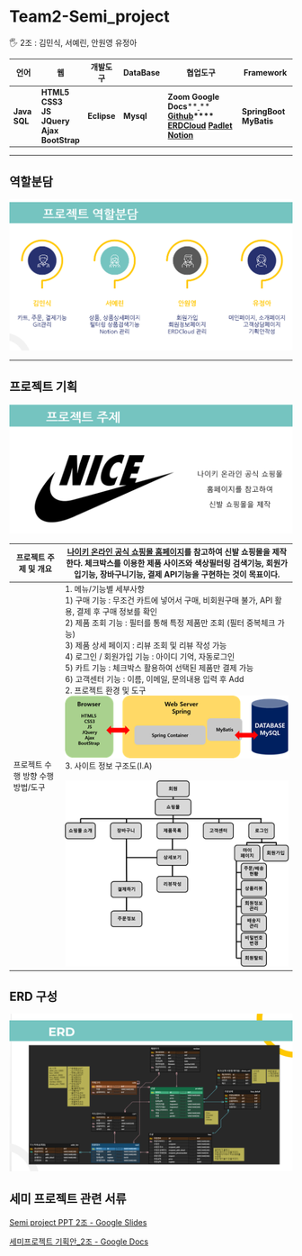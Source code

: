 # Team2-Semi_project

<aside>
🖐️ 2조 : 김민식, 서예린, 안원영 유정아
</aside>

| **언어**          | **웹**                                                       | **개발도구** | **DataBase** | **협업도구**                                                 | **Framework**               |
| ----------------- | ------------------------------------------------------------ | ------------ | ------------ | ------------------------------------------------------------ | --------------------------- |
| **Java**  **SQL** | **HTML5**<br />   **CSS3**   <br />**JS**   <br />**JQuery**   <br />**Ajax**<br />  **BootStrap** | **Eclipse**  | **Mysql**    | **Zoom**  **Google Docs****[ ](https://github.com/minsiks/Team2-Semi_Project)**  **[Github](https://github.com/minsiks/Team2-Semi_Project)****[ ](https://www.erdcloud.com/d/tBFT5AzhSeSA2sXz7)**  **[ERDCloud](https://www.erdcloud.com/d/tBFT5AzhSeSA2sXz7)**  **[ ](https://padlet.com/tidnjrk010/Bookmarks)****[Padlet](https://padlet.com/tidnjrk010/Bookmarks)****[   ](https://hi-syl.notion.site/d9931d43fcd740328b8c45b34269994d)**  **[Notion](https://hi-syl.notion.site/d9931d43fcd740328b8c45b34269994d)** | **SpringBoot**  **MyBatis** |



---

## 역할분담

![img](Images/clip_image007.png)



----

## 프로젝트 기획

![img](Images/clip_image005.png)

| 프로젝트 주제 및 개요              | [나이키 온라인 공식 쇼핑몰 홈페이지](https://www.nike.com/kr/ko_kr/w/men/fw?utm_source=Google&utm_medium=PS&utm_campaign=365DIGITAL_Google_SA_Keyword_Extend_PC&cp=53055959389_search_&gclid=Cj0KCQjwwJuVBhCAARIsAOPwGASu1zlJTEmTBCrb0N4tZXo148-2hjVf16nR0uFm1gM0p62eoXTYAuAaAn5JEALw_wcB)를  참고하여 신발 쇼핑몰을 제작한다. 체크박스를 이용한 제품 사이즈와 색상필터링 검색기능, 회원가입기능, 장바구니기능, 결제 API기능을 구현하는 것이 목표이다. |
| ---------------------------------- | ------------------------------------------------------------ |
| 프로젝트 수행 방향  수행 방법/도구 | 1. 메뉴/기능별 세부사항   <br />1) 구매 기능 : 무조건 카트에 넣어서 구매, 비회원구매 불가, API 활용,  결제 후 구매 정보를 확인  <br />2) 제품 조회 기능 : 필터를 통해 특정 제품만  조회 (필터 중복체크 가능)  <br />3) 제품 상세 페이지 : 리뷰 조회 및 리뷰  작성 가능  <br />4) 로그인 / 회원가입 기능 : 아이디 기억, 자동로그인  <br />5) 카트 기능 : 체크박스 활용하여 선택된  제품만 결제 가능  <br />6) 고객센터 기능 : 이름, 이메일, 문의내용 입력 후  Add         <br />2. 프로젝트 환경  및 도구    <br />                 ![img](Images/clip_image002.png)      <br />  3. 사이트  정보 구조도(I.A)  <br /><br />![img](Images/clip_image004.png) |

## ERD 구성

![img](Images/clip_image006.png)

## 세미 프로젝트 관련 서류

[Semi project PPT 2조 - Google Slides](https://docs.google.com/presentation/d/1upFYaKb7vqLy3j93h6VlixmRY24de5CrrNheaTwdWNI/edit#slide=id.g137a636e1c6_2_92)

[세미프로젝트 기획안_2조 - Google Docs](https://docs.google.com/document/d/1WqOPMUecu_bIZjKxn7Id1JEbKF9EYZ1rMXDy0rece8U/edit)
